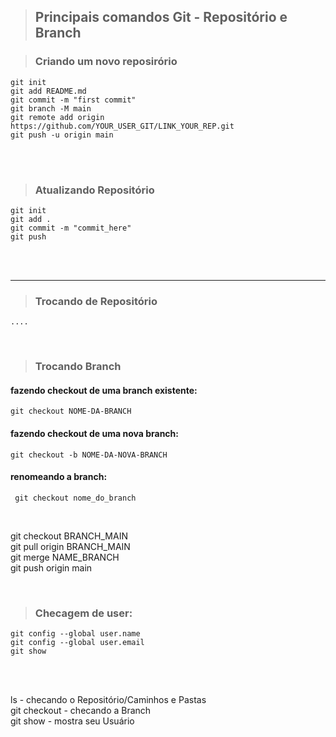 > ## Principais comandos Git - Repositório e Branch

> ### Criando um novo reposirório 
<!-- #### echo "# DSA-CoursePy" >> README.md -->
    git init
    git add README.md   
    git commit -m "first commit"
    git branch -M main
    git remote add origin https://github.com/YOUR_USER_GIT/LINK_YOUR_REP.git
    git push -u origin main
</br></br> 

> ### Atualizando Repositório 
    git init
    git add . 
    git commit -m "commit_here"
    git push
</br></br> 

____________________________________________________ 
<!-- user now: AnaluArcanjo -->

> ### Trocando de Repositório
    ....
</br>

> ### Trocando Branch

#### fazendo checkout de uma branch existente: </br>  
    git checkout NOME-DA-BRANCH

#### fazendo checkout de uma nova branch: </br> 
    git checkout -b NOME-DA-NOVA-BRANCH

#### renomeando a branch: </br>
     git checkout nome_do_branch

</br>

git checkout BRANCH_MAIN </br>
git pull origin BRANCH_MAIN </br>
git merge NAME_BRANCH </br>
git push origin main</br>

</br>

> ### Checagem de user:
    git config --global user.name
    git config --global user.email
    git show

</br></br> 

ls               -   checando o Repositório/Caminhos e Pastas </br>
git checkout     -   checando a Branch </br>
git show         -   mostra seu Usuário </br><br>








